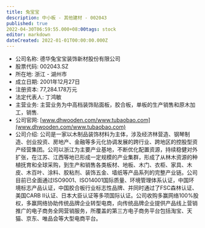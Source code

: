 ```yaml
---
title: 兔宝宝
description: 中小板 - 其他建材 - 002043
published: true
2022-04-30T06:59:55.000+08:00tags: stock
editor: markdown
dateCreated: 2022-01-01T00:00:00.000Z
---
```


- 公司名称: 德华兔宝宝装饰新材股份有限公司
- 股票代码: 002043.SZ
- 所在地: 浙江 - 湖州市
- 成立日期: 2001年12月27日
- 注册资本: 77,284.178万元
- 法定代表人: 丁鸿敏
- 主营业务: 主营业务为中高档装饰贴面板，胶合板，单板的生产销售和原木加工，销售.
- 公司官网: [www.dhwooden.com/www.tubaobao.com](www.dhwooden.com/www.tubaobao.com)
- 公司介绍: 公司是一家以木制品装饰材料为主体，涉及经济林营造、钢琴制造、创业投资、房地产、金融等多元化协调发展的跨行业、跨地区的控股型资产经营集团。公司以浙江为主要产业基地，不断优化配置资源，持续稳健对外扩张，在江苏、江西等地已形成一定规模的产业集群，形成了从林木资源的种植抚育和全球采购，到生产和销售各类板材、地板、木门、衣柜、家具、木皮、木百叶、涂料、胶粘剂、装饰五金、墙纸等产品系列的完整产业链。公司目前已全面通过ISO9001、ISO14001国际质量、环境管理体系认证，中国环境标志产品认证，中国胶合板行业标志性品牌、并同时通过了FSC森林认证、美国CARB II认证、日本大臣认证等多项国际认证。公司收购多赢网络100%股权，多赢网络协助传统品牌企业转型电商，向传统品牌企业提供产品线上营销推广的电子商务全网营销服务，所覆盖的第三方电子商务平台包括淘宝、天猫、京东、唯品会等大型电商平台。


